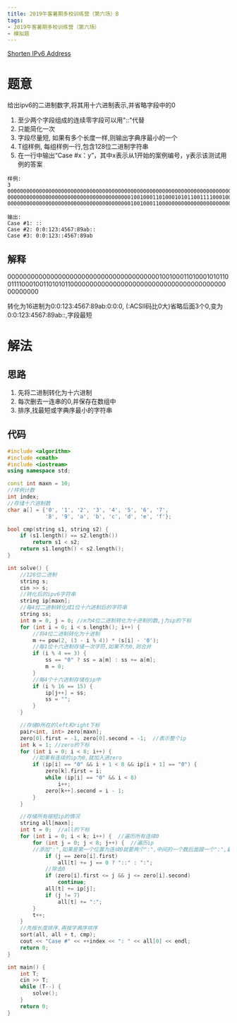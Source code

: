 ```yaml
---
title: 2019牛客暑期多校训练营（第六场）B
tags:
- 2019牛客暑期多校训练营（第六场）
- 模拟题
---
```


[Shorten IPv6 Address](https://ac.nowcoder.com/acm/contest/886/B)

# 题意

给出ipv6的二进制数字,将其用十六进制表示,并省略字段中的0

1. 至少两个字段组成的连续零字段可以用"::"代替
2. 只能简化一次
3. 字段尽量短, 如果有多个长度一样,则输出字典序最小的一个
4. T组样例, 每组样例一行,包含128位二进制字符串
5. 在一行中输出“Case #x：y”，其中x表示从1开始的案例编号，y表示该测试用例的答案
   
<!--more-->

```
样例:
3
00000000000000000000000000000000000000000000000000000000000000000000000000000000000000000000000000000000000000000000000000000000
00000000000000000000000000000000000000010010001101000101011001111000100110101011000000000000000000000000000000000000000000000000
00000000000000000000000000000000000000010010001100000000000000000000000000000000000000000000000001000101011001111000100110101011

输出:
Case #1: ::
Case #2: 0:0:123:4567:89ab::
Case #3: 0:0:123::4567:89ab
```

## 解释
00000000000000000000000000000000000000010010001101000101011001111000100110101011000000000000000000000000000000000000000000000000

转化为16进制为0:0:123:4567:89ab:0:0:0,
(:ACSII码比0大)省略后面3个0,变为
0:0:123:4567:89ab::,字段最短

# 解法

## 思路
1. 先将二进制转化为十六进制
2. 每次删去一连串的0,并保存在数组中
3. 排序,找最短或字典序最小的字符串

## 代码
```cpp
#include <algorithm>
#include <cmath>
#include <iostream>
using namespace std;

const int maxn = 10;
//样例计数
int index;
//存储十六进制数
char a[] = {'0', '1', '2', '3', '4', '5', '6', '7',
            '8', '9', 'a', 'b', 'c', 'd', 'e', 'f'};

bool cmp(string s1, string s2) {
    if (s1.length() == s2.length())
        return s1 < s2;
    return s1.length() < s2.length();
}

int solve() {
    //128位二进制
    string s;
    cin >> s;
    //转化后的ipv6字符串
    string ip[maxn];
    //每4位二进制转化成1位十六进制后的字符串
    string ss;
    int m = 0, j = 0; //m为4位二进制转化为十进制的数,j为ip的下标
    for (int i = 0; i < s.length(); i++) {
        //将4位二进制转化为十进制
        m += pow(2, (3 - i % 4)) * (s[i] - '0');
        //每1位十六进制存储一次字符,如果不为0,则合并
        if (i % 4 == 3) {
            ss == "0" ? ss = a[m] : ss += a[m];
            m = 0;
        }
        //每4个十六进制存储在ip中
        if (i % 16 == 15) {
            ip[j++] = ss;
            ss = "";
        }
    }

    //存储0所在的left和right下标
    pair<int, int> zero[maxn];
    zero[0].first = -1, zero[0].second = -1;  //表示整个ip
    int k = 1; //zero的下标
    for (int i = 0; i < 8; i++) {
        //如果有连续的ip为0,就加入进zero
        if (ip[i] == "0" && i + 1 < 8 && ip[i + 1] == "0") {
            zero[k].first = i;
            while (ip[i] == "0" && i < 8)
                i++;
            zero[k++].second = i - 1;
        }
    }

    //存储所有缩短ip的情况
    string all[maxn];
    int t = 0;  //all的下标
    for (int i = 0; i < k; i++) {  //遍历所有连续0
        for (int j = 0; j < 8; j++) {  //遍历ip
        //添加":",如果是第一个位置为连续0就要两个":",中间的一个数后面跟一个":",最后的数后面没有":"
            if (j == zero[i].first)
                all[t] += j == 0 ? "::" : ":";
            //除去0
            if (zero[i].first <= j && j <= zero[i].second)
                continue;
            all[t] += ip[j];
            if (j != 7)
                all[t] += ":";
        }
        t++;
    }
    //先按长度排序,再按字典序排序
    sort(all, all + t, cmp);
    cout << "Case #" << ++index << ": " << all[0] << endl;
    return 0;
}

int main() {
    int T;
    cin >> T;
    while (T--) {
        solve();
    }
    return 0;
}
```